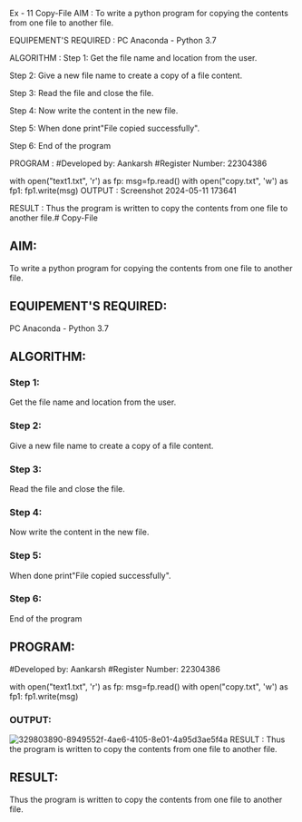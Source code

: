 Ex - 11
Copy-File
AIM :
To write a python program for copying the contents from one file to another file.

EQUIPEMENT'S REQUIRED :
PC Anaconda - Python 3.7

ALGORITHM :
Step 1:
Get the file name and location from the user.

Step 2:
Give a new file name to create a copy of a file content.

Step 3:
Read the file and close the file.

Step 4:
Now write the content in the new file.

Step 5:
When done print"File copied successfully".

Step 6:
End of the program

PROGRAM :
#Developed by: Aankarsh
#Register Number: 22304386

with open("text1.txt", 'r') as fp:
    msg=fp.read()
with open("copy.txt", 'w') as fp1:
    fp1.write(msg)
OUTPUT :
Screenshot 2024-05-11 173641

RESULT :
Thus the program is written to copy the contents from one file to another file.# Copy-File
## AIM:
To write a python program for copying the contents from one file to another file.
## EQUIPEMENT'S REQUIRED: 
PC
Anaconda - Python 3.7
## ALGORITHM: 
### Step 1:
Get the file name and location from the user.
### Step 2: 
 Give a new file name to create a copy of a file content.
### Step 3: 
Read the file and close the file.
### Step 4:  
Now write the content in the new file.
### Step 5: 
When done print"File copied successfully".
### Step 6: 
End of the program
## PROGRAM:
#Developed by: Aankarsh
#Register Number: 22304386

with open("text1.txt", 'r') as fp:
    msg=fp.read()
with open("copy.txt", 'w') as fp1:
    fp1.write(msg)
### OUTPUT:

![329803890-8949552f-4ae6-4105-8e01-4a95d3ae5f4a](https://github.com/user-attachments/assets/e4f0eae2-eaf5-49fd-ad0d-a399d8d74b33)
RESULT :
Thus the program is written to copy the contents from one file to another file.


## RESULT:
Thus the program is written to copy the contents from one file to another file.
